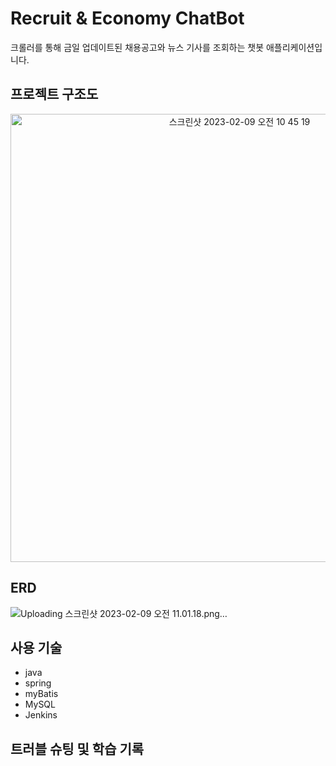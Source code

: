 # Recruit & Economy ChatBot
크롤러를 통해 금일 업데이트된 채용공고와 뉴스 기사를 조회하는 챗봇 애플리케이션입니다.

## 프로젝트 구조도

<p align="center">
<img width="717" alt="스크린샷 2023-02-09 오전 10 45 19" src="https://user-images.githubusercontent.com/66231761/217694987-a8c78dc2-70d3-435b-a4ed-511f5d5da0cf.png">
</p>

## ERD

![Uploading 스크린샷 2023-02-09 오전 11.01.18.png…]()

## 사용 기술
- java
- spring
- myBatis
- MySQL
- Jenkins

## 트러블 슈팅 및 학습 기록
